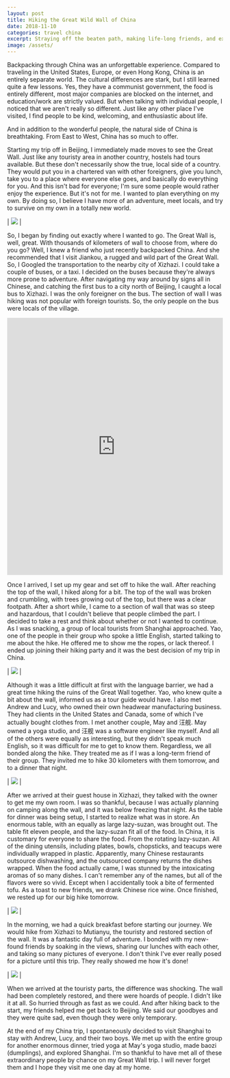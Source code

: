 ```yaml
---
layout: post
title: Hiking the Great Wild Wall of China
date: 2018-11-10
categories: travel china
excerpt: Straying off the beaten path, making life-long friends, and exploring the ruins of an ancient wall.
image: /assets/
---
```


Backpacking through China was an unforgettable experience. Compared to traveling in the United States, Europe, or even Hong Kong, China is an entirely separate world. The cultural differences are stark, but I still learned quite a few lessons. Yes, they have a communist government, the food is entirely different, most major companies are blocked on the internet, and education/work are strictly valued. But when talking with individual people, I noticed that we aren't really so different. Just like any other place I've visited, I find people to be kind, welcoming, and enthusiastic about life.

And in addition to the wonderful people, the natural side of China is breathtaking. From East to West, China has so much to offer.

Starting my trip off in Beijing, I immediately made moves to see the Great Wall. Just like any touristy area in another country, hostels had tours available. But these don't necessarily show the true, local side of a country. They would put you in a chartered van with other foreigners, give you lunch, take you to a place where everyone else goes, and basically do everything for you. And this isn't bad for everyone; I'm sure some people would rather enjoy the experience. But it's not for me. I wanted to plan everything on my own. By doing so, I believe I have more of an adventure, meet locals, and try to survive on my own in a totally new world.

| <img src="/assets/hiking-the-great-wild-wall–of-china/IMG_1434.jpg"> |

So, I began by finding out exactly where I wanted to go. The Great Wall is, well, great. With thousands of kilometers of wall to choose from, where do you go? Well, I knew a friend who just recently backpacked China. And she recommended that I visit Jiankou, a rugged and wild part of the Great Wall. So, I Googled the transportation to the nearby city of Xizhazi. I could take a couple of buses, or a taxi. I decided on the buses because they're always more prone to adventure. After navigating my way around by signs all in Chinese, and catching the first bus to a city north of Beijing, I caught a local bus to Xizhazi. I was the only foreigner on the bus. The section of wall I was hiking was not popular with foreign tourists. So, the only people on the bus were locals of the village.

<iframe width="100%" height="600" frameborder="0" scrolling="no" marginheight="0" marginwidth="0" src="https://maps.google.com/maps?width=100%25&amp;height=600&amp;hl=en&amp;q=箭扣长城&amp;output=embed"></iframe>

Once I arrived, I set up my gear and set off to hike the wall. After reaching the top of the wall, I hiked along for a bit. The top of the wall was broken and crumbling, with trees growing out of the top, but there was a clear footpath. After a short while, I came to a section of wall that was so steep and hazardous, that I couldn't believe that people climbed the part. I decided to take a rest and think about whether or not I wanted to continue. As I was snacking, a group of local tourists from Shanghai approached. Yao, one of the people in their group who spoke a little English, started talking to me about the hike. He offered me to show me the ropes, or lack thereof. I ended up joining their hiking party and it was the best decision of my trip in China.

| <img src="/assets/hiking-the-great-wild-wall–of-china/IMG_1685.jpg"> |

Although it was a little difficult at first with the language barrier, we had a great time hiking the ruins of the Great Wall together. Yao, who knew quite a bit about the wall, informed us as a tour guide would have. I also met Andrew and Lucy, who owned their own headwear manufacturing business. They had clients in the United States and Canada, some of which I've actually bought clothes from. I met another couple, May and 汪舰. May owned a yoga studio, and 汪舰 was a software engineer like myself. And all of the others were equally as interesting, but they didn't speak much English, so it was difficult for me to get to know them. Regardless, we all bonded along the hike. They treated me as if I was a long-term friend of their group. They invited me to hike 30 kilometers with them tomorrow, and to a dinner that night.

| <img src="/assets/hiking-the-great-wild-wall–of-china/IMG_1674.jpg"> |

After we arrived at their guest house in Xizhazi, they talked with the owner to get me my own room. I was so thankful, because I was actually planning on camping along the wall, and it was below freezing that night. As the table for dinner was being setup, I started to realize what was in store. An enormous table, with an equally as large lazy-suzan, was brought out. The table fit eleven people, and the lazy-suzan fit all of the food. In China, it is customary for everyone to share the food. From the rotating lazy-suzan. All of the dining utensils, including plates, bowls, chopsticks, and teacups were individually wrapped in plastic. Apparently, many Chinese restaurants outsource dishwashing, and the outsourced company returns the dishes wrapped. When the food actually came, I was stunned by the intoxicating aromas of so many dishes. I can't remember any of the names, but all of the flavors were so vivid. Except when I accidentally took a bite of fermented tofu. As a toast to new friends, we drank Chinese rice wine. Once finished, we rested up for our big hike tomorrow.

| <img src="/assets/hiking-the-great-wild-wall–of-china/IMG_1558.jpg"> |

In the morning, we had a quick breakfast before starting our journey. We would hike from Xizhazi to Mutianyu, the touristy and restored section of the wall. It was a fantastic day full of adventure. I bonded with my new-found friends by soaking in the views, sharing our lunches with each other, and taking so many pictures of everyone. I don't think I've ever really posed for a picture until this trip. They really showed me how it's done!

| <img src="/assets/hiking-the-great-wild-wall–of-china/group.png"> |

When we arrived at the touristy parts, the difference was shocking. The wall had been completely restored, and there were hoards of people. I didn't like it at all. So hurried through as fast as we could. And after hiking back to the start, my friends helped me get back to Beijing. We said our goodbyes and they were quite sad, even though they were only temporary.

At the end of my China trip, I spontaneously decided to visit Shanghai to stay with Andrew, Lucy, and their two boys. We met up with the entire group for another enormous dinner, tried yoga at May's yoga studio, made baozi (dumplings), and explored Shanghai. I'm so thankful to have met all of these extraordinary people by chance on my Great Wall trip. I will never forget them and I hope they visit me one day at my home.